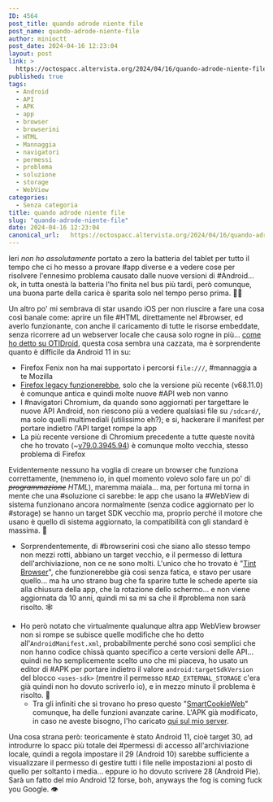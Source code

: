 ```yaml
---
ID: 4564
post_title: quando adrode niente file
post_name: quando-adrode-niente-file
author: minioctt
post_date: 2024-04-16 12:23:04
layout: post
link: >
  https://octospacc.altervista.org/2024/04/16/quando-adrode-niente-file/
published: true
tags:
  - Android
  - API
  - APK
  - app
  - browser
  - browserini
  - HTML
  - Mannaggia
  - navigatori
  - permessi
  - problema
  - soluzione
  - storage
  - WebView
categories:
  - Senza categoria
title: quando adrode niente file
slug: "quando-adrode-niente-file"
date: 2024-04-16 12:23:04
canonical_url:   https://octospacc.altervista.org/2024/04/16/quando-adrode-niente-file/
---
```

<!-- wp:paragraph -->
<p markdown="1">Ieri <em>non ho assolutamente</em> portato a zero la batteria del tablet per tutto il tempo che ci ho messo a provare #app diverse e a vedere cose per risolvere l'ennesimo problema causato dalle nuove versioni di #Android... ok, in tutta onestà la batteria l'ho finita nel bus più tardi, però comunque, una buona parte della carica è sparita solo nel tempo perso prima. 😶‍🌫️️</p>
<!-- /wp:paragraph -->

<!-- wp:paragraph -->
<p markdown="1">Un altro po' mi sembrava di star usando iOS per non riuscire a fare una cosa così banale come: aprire un file #HTML direttamente nel #browser, ed averlo funzionante, con anche il caricamento di tutte le risorse embeddate, senza ricorrere ad un webserver locale che causa solo rogne in più... <a href="https://t.me/OTIdroid/629851">come ho detto su OTIDroid</a>, questa cosa sembra una cazzata, ma è sorprendente quanto è difficile da Android 11 in su:</p>
<!-- /wp:paragraph -->

<!-- wp:list -->
<ul><!-- wp:list-item -->
<li>Firefox Fenix non ha mai supportato i percorsi <code>file:///</code>, #mannaggia a te Mozilla</li>
<!-- /wp:list-item -->

<!-- wp:list-item -->
<li><a href="https://stackoverflow.com/questions/72649676/how-do-i-set-permissions-to-open-a-local-file-in-a-browser-on-an-android-12-phon/76199132#76199132">Firefox legacy funzionerebbe</a>, solo che la versione più recente (v68.11.0) è comunque antica e quindi molte nuove #API web non vanno</li>
<!-- /wp:list-item -->

<!-- wp:list-item -->
<li>I #navigatori Chromium, da quando sono aggiornati per targettare le nuove API Android, non riescono più a vedere qualsiasi file su <code>/sdcard/</code>, ma solo quelli multimediali (utilissimo eh?); e si, hackerare il manifest per portare indietro l'API target rompe la app</li>
<!-- /wp:list-item -->

<!-- wp:list-item -->
<li>La più recente versione di Chromium precedente a tutte queste novità che ho trovato (~<a href="https://github.com/bromite/chromium/releases/tag/79.0.3945.94">v79.0.3945.94</a>) è comunque molto vecchia, stesso problema di Firefox</li>
<!-- /wp:list-item --></ul>
<!-- /wp:list -->

<!-- wp:paragraph -->
<p markdown="1">Evidentemente nessuno ha voglia di creare un browser che funziona correttamente, (nemmeno io, in quel momento volevo solo fare un po' di <em><s>programmazione</s> HTML</em>), maremma maiala... ma, per fortuna mi torna in mente che una #soluzione ci sarebbe: le app che usano la #WebView di sistema funzionano ancora normalmente (senza codice aggiornato per lo #storage) se hanno un target SDK vecchio ma, proprio perché il motore che usano è quello di sistema aggiornato, la compatibilità con gli standard è massima. 😤️</p>
<!-- /wp:paragraph -->

<!-- wp:list -->
<ul><!-- wp:list-item -->
<li>Sorprendentemente, di #browserini così che siano allo stesso tempo non mezzi rotti, abbiano un target vecchio, e il permesso di lettura dell'archiviazione, non ce ne sono molti. L'unico che ho trovato è "<a href="https://f-droid.org/en/packages/org.tint/">Tint Browser</a>", che funzionerebbe già così senza fatica, e stavo per usare quello... ma ha uno strano bug che fa sparire tutte le schede aperte sia alla chiusura della app, che la rotazione dello schermo... e non viene aggiornata da 10 anni, quindi mi sa mi sa che il #problema non sarà risolto. 🕸️</li>
<!-- /wp:list-item --></ul>
<!-- /wp:list -->

<!-- wp:list -->
<ul><!-- wp:list-item -->
<li>Ho però notato che virtualmente qualunque altra app WebView browser non si rompe se subisce quelle modifiche che ho detto all'<code>AndroidManifest.xml</code>, probabilmente perché sono così semplici che non hanno codice chissà quanto specifico a certe versioni delle API... quindi ne ho semplicemente scelto uno che mi piaceva, ho usato un editor di #APK per portare indietro il valore <code>android:targetSdkVersion</code> del blocco <code>&lt;uses-sdk></code> (mentre il permesso <code>READ_EXTERNAL_STORAGE</code> c'era già quindi non ho dovuto scriverlo io), e in mezzo minuto il problema è risolto. 🌚️<!-- wp:list -->
<ul><!-- wp:list-item -->
<li>Tra gli infiniti che si trovano ho preso questo "<a href="https://f-droid.org/packages/com.cookiegames.smartcookie/">SmartCookieWeb</a>" comunque, ha delle funzioni avanzate carine. L'APK già modificato, in caso ne aveste bisogno, l'ho caricato <a href="https://hlb0it.blogspot.com/?path=/Drive/Misc/SmartCookieWeb%20%28com.cookiegames.smartcookie%29%20v16.3%20Manifest%20API%2028%20Mod.apk">qui sul mio server</a>.</li>
<!-- /wp:list-item --></ul>
<!-- /wp:list --></li>
<!-- /wp:list-item --></ul>
<!-- /wp:list -->

<!-- wp:paragraph -->
<p markdown="1">Una cosa strana però: teoricamente è stato Android 11, cioè target 30, ad introdurre lo spacc più totale dei #permessi di accesso all'archiviazione locale, quindi a regola impostare il 29 (Android 10) sarebbe sufficiente a visualizzare il permesso di gestire tutti i file nelle impostazioni al posto di quello per soltanto i media... eppure io ho dovuto scrivere 28 (Android Pie). Sarà un fatto del mio Android 12 forse, boh, anyways the fog is coming fuck you Google. 👁️</p>
<!-- /wp:paragraph -->